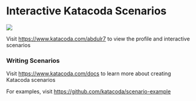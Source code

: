 # Interactive Katacoda Scenarios

[![](http://shields.katacoda.com/katacoda/abdulr7/count.svg)](https://www.katacoda.com/abdulr7 "Get your profile on Katacoda.com")

Visit https://www.katacoda.com/abdulr7 to view the profile and interactive scenarios

### Writing Scenarios
Visit https://www.katacoda.com/docs to learn more about creating Katacoda scenarios

For examples, visit https://github.com/katacoda/scenario-example
